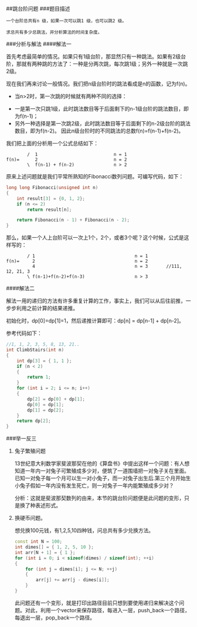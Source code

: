 ##跳台阶问题
###题目描述

	一个台阶总共有n 级，如果一次可以跳1 级，也可以跳2 级。

	求总共有多少总跳法，并分析算法的时间复杂度。

###分析与解法
####解法一

首先考虑最简单的情况。如果只有1级台阶，那显然只有一种跳法。如果有2级台阶，那就有两种跳的方法了：一种是分两次跳，每次跳1级；另外一种就是一次跳2级。

现在我们再来讨论一般情况。我们把n级台阶时的跳法看成是n的函数，记为f(n)。

+ 当n>2时，第一次跳的时候就有两种不同的选择：
* 一是第一次只跳1级，此时跳法数目等于后面剩下的n-1级台阶的跳法数目，即为f(n-1)；
* 另外一种选择是第一次跳2级，此时跳法数目等于后面剩下的n-2级台阶的跳法数目，即为f(n-2)。
因此n级台阶时的不同跳法的总数f(n)=f(n-1)+f(n-2)。

我们把上面的分析用一个公式总结如下：
```
        /  1                             n = 1  	
f(n)=      2                             n = 2  		
        \  f(n-1) + f(n-2)               n > 2  	
```	
原来上述问题就是我们平常所熟知的Fibonacci数列问题。可编写代码，如下：
```c++
long long Fibonacci(unsigned int n)
{
    int result[3] = {0, 1, 2};
    if (n <= 2)
        return result[n];

    return Fibonacci(n - 1) + Fibonacci(n - 2);
}
```

那么，如果一个人上台阶可以一次上1个，2个，或者3个呢？这个时候，公式是这样写的：
```
        / 1                                      n = 1 		
f(n)=     2                                      n = 2  		
          4                                      n = 3       //111, 12, 21, 3  	
        \ f(n-1)+f(n-2)+f(n-3)                   n > 3  	
```	
		
####解法二

解法一用的递归的方法有许多重复计算的工作，事实上，我们可以从后往前推，一步步利用之前计算的结果递推。

初始化时，dp[0]=dp[1]=1，然后递推计算即可：dp[n] = dp[n-1] + dp[n-2]。

参考代码如下：
```c++
//1, 1, 2, 3, 5, 8, 13, 21..
int ClimbStairs(int n)
{
    int dp[3] = { 1, 1 };
    if (n < 2)
    {
        return 1;
    }
    for (int i = 2; i <= n; i++)
    {
        dp[2] = dp[0] + dp[1];
        dp[0] = dp[1];
        dp[1] = dp[2];
    }
    return dp[2];
}
```
###举一反三

1. 兔子繁殖问题

	13世纪意大利数学家斐波那契在他的《算盘书》中提出这样一个问题：有人想知道一年内一对兔子可繁殖成多少对，便筑了一道围墙把一对兔子关在里面。已知一对兔子每一个月可以生一对小兔子，而一对兔子出生后.第三个月开始生小兔子假如一年内没有发生死亡，则一对兔子一年内能繁殖成多少对？

	分析：这就是斐波那契数列的由来，本节的跳台阶问题便是此问题的变形，只是换了种表述形式。

2. 换硬币问题。

	想兑换100元钱，有1,2,5,10四种钱，问总共有多少兑换方法。

	```c++
	const int N = 100;
	int dimes[] = { 1, 2, 5, 10 };
	int arr[N + 1] = { 1 };
	for (int i = 0; i < sizeof(dimes) / sizeof(int); ++i)
	{
		for (int j = dimes[i]; j <= N; ++j)
		{
			arr[j] += arr[j - dimes[i]];
		}
	}
	```
	此问题还有一个变形，就是打印出路径目前只想到要使用递归来解决这个问题。对此，利用一个vector来保存路径，每进入一层，push_back一个路径，每退出一层，pop_back一个路径。
